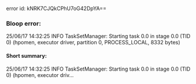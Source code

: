 error id: kNRK7CJQkCPhU7oG42DpYA==
### Bloop error:

25/06/17 14:32:25 INFO TaskSetManager: Starting task 0.0 in stage 0.0 (TID 0) (hpomen, executor driver, partition 0, PROCESS_LOCAL, 8332 bytes)
#### Short summary: 

25/06/17 14:32:25 INFO TaskSetManager: Starting task 0.0 in stage 0.0 (TID 0) (hpomen, executor driv...